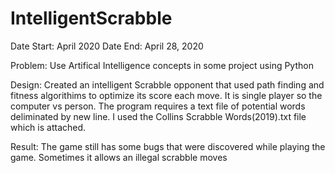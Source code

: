 # IntelligentScrabble

Date Start: April 2020
Date End: April 28, 2020

Problem: Use Artifical Intelligence concepts in some project using Python

Design: Created an intelligent Scrabble opponent that used path finding and fitness algorithims to optimize its score each move. It is single player so the computer vs person. The program requires a text file of potential words deliminated by new line. I used the Collins Scrabble Words(2019).txt file which is attached.

Result: The game still has some bugs that were discovered while playing the game. Sometimes it allows an illegal scrabble moves
